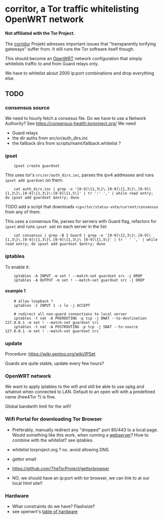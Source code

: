 # corritor, a Tor traffic whitelisting OpenWRT network

#### Not affiliated with the Tor Project.

The [corridor](https://github.com/rustybird/corridor) Projekt adresses
important issues that "transparently torifying gateways" suffer from. It
still runs the Tor software itself though.

This should become an [OpenWRT](https://openwrt.org/) network configuration that simply whitelists
traffic to and from Guard relays only.

We have to whitelist about 2000 ip:port combinations and drop everything else.

## TODO
### consensus source
We need to hourly fetch a consesus file. Do we have to use a Network Authority?
See https://consensus-health.torproject.org/ We need
* Guard relays
* the dir auths from src/or/auth_dirs.inc
* the fallback dirs from scripts/maint/fallback.whitelist ?

### ipset

		ipset create guardset

This uses tor's `src/or/auth_dirs.inc`, parses the ipv4 addresses and runs
`ipset add guardset` on them:

		cat auth_dirs.inc | grep -o '[0-9]\{1,3\}\.[0-9]\{1,3\}\.[0-9]\{1,3\}\.[0-9]\{1,3\}\:[0-9]\{1,5\}' | tr ':' ',' | while read entry; do ipset add guardset $entry; done

TODO add a script that downloads `<ip>/tor/status-vote/current/consensus` from
any of them.

This uses a consensus file, parses for servers with Guard flag, refactors
for `ipset` and runs `ipset add` on each server in the list:

		cat consensus | grep -B 2 Guard | grep -o '[0-9]\{2,3\}\.[0-9]\{1,3\}\.[0-9]\{1,3\}\.[0-9]\{1,3\}\ [0-9]\{1,5\}' | tr ' ' ',' | while read entry; do ipset add guardset $entry; done

### iptables
To enable it:

		iptables -A INPUT -m set ! --match-set guardset src -j DROP
		iptables -A OUTPUT -m set ! --match-set guardset src -j DROP

#### example 1

		# allow loopback ?
		iptables -I INPUT 1 -i lo -j ACCEPT

		# redirect all non-guard connections to local server
		iptables -t nat -A PREROUTING -p tcp -j DNAT --to-destination 127.0.0.1 -m set ! --match-set guardset src
		iptables -t nat -A POSTROUTING -p tcp -j SNAT --to-source 127.0.0.1 -m set ! --match-set guardset src


### update
Procedure: https://wiki.gentoo.org/wiki/IPSet

Guards are quite stable, update every few hours?

### OpenWRT network
We want to apply iptables to the wifi and still be able to use opkg and
whatnot when connected to LAN. Default to an open wifi with a predefined
name (free4Tor ?) is fine.

Global bandwith limit for the wifi!

### Wifi Portal for downloading Tor Browser
* Preferably, manually redirect any "dropped" port 80/443 to a local page.
Would something like this work, when running a [webserver](https://openwrt.org/docs/guide-user/services/webserver/http.uhttpd)?
How to combine with the whitelist? see iptables.

* whitelist torproject.org ? no. avoid allowing DNS.
* gettor email
* https://github.com/TheTorProject/gettorbrowser
* NO, we should have an ip:port with tor browser, we can link to at our local html site!!

### Hardware
* What constraints do we have? Flashsize?
* see openwrt's [table of hardware](https://openwrt.org/toh/views/toh_available_864)
